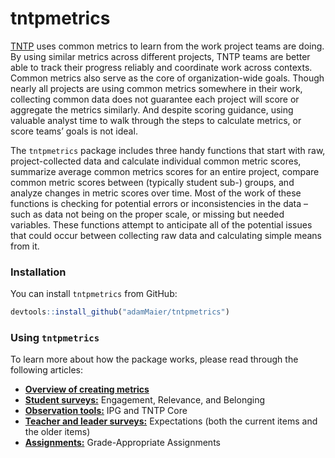 
<!-- README.md is generated from README.Rmd. Please edit that file -->

# tntpmetrics

<!-- badges: start -->
<!-- badges: end -->

[TNTP](https://tntp.org/) uses common metrics to learn from the work
project teams are doing. By using similar metrics across different
projects, TNTP teams are better able to track their progress reliably
and coordinate work across contexts. Common metrics also serve as the
core of organization-wide goals. Though nearly all projects are using
common metrics somewhere in their work, collecting common data does not
guarantee each project will score or aggregate the metrics similarly.
And despite scoring guidance, using valuable analyst time to walk
through the steps to calculate metrics, or score teams’ goals is not
ideal.

The `tntpmetrics` package includes three handy functions that start with
raw, project-collected data and calculate individual common metric
scores, summarize average common metrics scores for an entire project,
compare common metric scores between (typically student sub-) groups,
and analyze changes in metric scores over time. Most of the work of
these functions is checking for potential errors or inconsistencies in
the data – such as data not being on the proper scale, or missing but
needed variables. These functions attempt to anticipate all of the
potential issues that could occur between collecting raw data and
calculating simple means from it.

### Installation

You can install `tntpmetrics` from GitHub:

``` r
devtools::install_github("adamMaier/tntpmetrics")
```

### Using `tntpmetrics`

To learn more about how the package works, please read through the
following articles:

-   [**Overview of creating metrics**](metric_overview.html)
-   [**Student surveys:**](student_surveys.html) Engagement, Relevance,
    and Belonging
-   [**Observation tools:**](observation_tool.html) IPG and TNTP Core
-   [**Teacher and leader surveys:**](teacher_expectations.html)
    Expectations (both the current items and the older items)
-   [**Assignments:**](assignments.html) Grade-Appropriate Assignments
